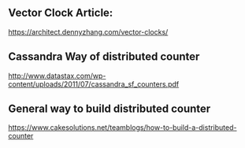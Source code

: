 ## Vector Clock Article:
https://architect.dennyzhang.com/vector-clocks/

## Cassandra Way of distributed counter 
http://www.datastax.com/wp-content/uploads/2011/07/cassandra_sf_counters.pdf

## General way to build distributed counter 
https://www.cakesolutions.net/teamblogs/how-to-build-a-distributed-counter
